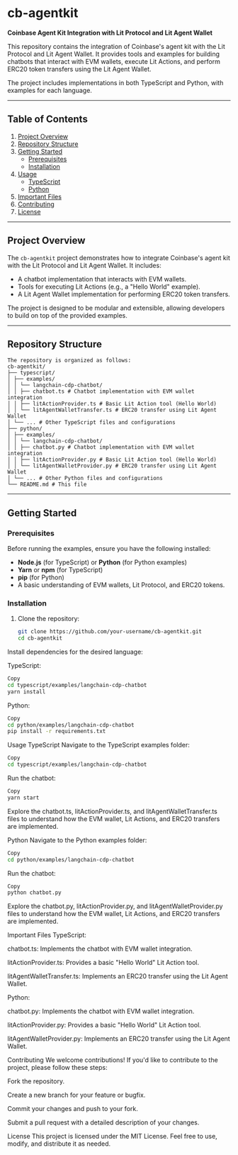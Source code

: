# cb-agentkit

**Coinbase Agent Kit Integration with Lit Protocol and Lit Agent Wallet**

This repository contains the integration of Coinbase's agent kit with the Lit Protocol and Lit Agent Wallet. It provides tools and examples for building chatbots that interact with EVM wallets, execute Lit Actions, and perform ERC20 token transfers using the Lit Agent Wallet.

The project includes implementations in both TypeScript and Python, with examples for each language.

---

## Table of Contents

1. [Project Overview](#project-overview)
2. [Repository Structure](#repository-structure)
3. [Getting Started](#getting-started)
   - [Prerequisites](#prerequisites)
   - [Installation](#installation)
4. [Usage](#usage)
   - [TypeScript](#typescript)
   - [Python](#python)
5. [Important Files](#important-files)
6. [Contributing](#contributing)
7. [License](#license)

---

## Project Overview

The `cb-agentkit` project demonstrates how to integrate Coinbase's agent kit with the Lit Protocol and Lit Agent Wallet. It includes:

- A chatbot implementation that interacts with EVM wallets.
- Tools for executing Lit Actions (e.g., a "Hello World" example).
- A Lit Agent Wallet implementation for performing ERC20 token transfers.

The project is designed to be modular and extensible, allowing developers to build on top of the provided examples.

---

## Repository Structure
```
The repository is organized as follows:
cb-agentkit/
├── typescript/
│ ├── examples/
│ │ └── langchain-cdp-chatbot/
│ │ ├── chatbot.ts # Chatbot implementation with EVM wallet integration
│ │ ├── litActionProvider.ts # Basic Lit Action tool (Hello World)
│ │ └── litAgentWalletTransfer.ts # ERC20 transfer using Lit Agent Wallet
│ └── ... # Other TypeScript files and configurations
├── python/
│ ├── examples/
│ │ └── langchain-cdp-chatbot/
│ │ ├── chatbot.py # Chatbot implementation with EVM wallet integration
│ │ ├── litActionProvider.py # Basic Lit Action tool (Hello World)
│ │ └── litAgentWalletProvider.py # ERC20 transfer using Lit Agent Wallet
│ └── ... # Other Python files and configurations
└── README.md # This file
```

---

## Getting Started

### Prerequisites

Before running the examples, ensure you have the following installed:

- **Node.js** (for TypeScript) or **Python** (for Python examples)
- **Yarn** or **npm** (for TypeScript)
- **pip** (for Python)
- A basic understanding of EVM wallets, Lit Protocol, and ERC20 tokens.

### Installation

1. Clone the repository:
   ```bash
   git clone https://github.com/your-username/cb-agentkit.git
   cd cb-agentkit
Install dependencies for the desired language:

TypeScript:

```bash
Copy
cd typescript/examples/langchain-cdp-chatbot
yarn install
```
Python:
```bash
Copy
cd python/examples/langchain-cdp-chatbot
pip install -r requirements.txt
```
Usage
TypeScript
Navigate to the TypeScript examples folder:

```bash
Copy
cd typescript/examples/langchain-cdp-chatbot
```
Run the chatbot:

```bash
Copy
yarn start
```
Explore the chatbot.ts, litActionProvider.ts, and litAgentWalletTransfer.ts files to understand how the EVM wallet, Lit Actions, and ERC20 transfers are implemented.

Python
Navigate to the Python examples folder:

```bash
Copy
cd python/examples/langchain-cdp-chatbot
```
Run the chatbot:

```bash
Copy
python chatbot.py
```
Explore the chatbot.py, litActionProvider.py, and litAgentWalletProvider.py files to understand how the EVM wallet, Lit Actions, and ERC20 transfers are implemented.

Important Files
TypeScript:

chatbot.ts: Implements the chatbot with EVM wallet integration.

litActionProvider.ts: Provides a basic "Hello World" Lit Action tool.

litAgentWalletTransfer.ts: Implements an ERC20 transfer using the Lit Agent Wallet.

Python:

chatbot.py: Implements the chatbot with EVM wallet integration.

litActionProvider.py: Provides a basic "Hello World" Lit Action tool.

litAgentWalletProvider.py: Implements an ERC20 transfer using the Lit Agent Wallet.

Contributing
We welcome contributions! If you'd like to contribute to the project, please follow these steps:

Fork the repository.

Create a new branch for your feature or bugfix.

Commit your changes and push to your fork.

Submit a pull request with a detailed description of your changes.

License
This project is licensed under the MIT License. Feel free to use, modify, and distribute it as needed.
